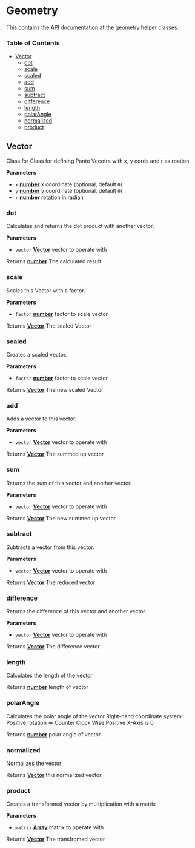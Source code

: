 # Geometry

This contains the API documentation af the geometry helper classes.

<!-- Generated by documentation.js. Update this documentation by updating the source code. -->

### Table of Contents

-   [Vector][1]
    -   [dot][2]
    -   [scale][3]
    -   [scaled][4]
    -   [add][5]
    -   [sum][6]
    -   [subtract][7]
    -   [difference][8]
    -   [length][9]
    -   [polarAngle][10]
    -   [normalized][11]
    -   [product][12]

## Vector

Class for Class for defining Panto Vecotrs with x, y cords and r as roation

**Parameters**

-   `x` **[number][13]** x coordinate (optional, default `0`)
-   `y` **[number][13]** y coordinate (optional, default `0`)
-   `r` **[number][13]** rotation in radian

### dot

Calculates and returns the dot product with another vector.

**Parameters**

-   `vector` **[Vector][14]** vector to operate with

Returns **[number][13]** The calculated result

### scale

Scales this Vector with a factor.

**Parameters**

-   `factor` **[number][13]** factor to scale vector

Returns **[Vector][14]** The scaled Vector

### scaled

Creates a scaled vector.

**Parameters**

-   `factor` **[number][13]** factor to scale vector

Returns **[Vector][14]** The new scaled Vector

### add

Adds a vector to this vector.

**Parameters**

-   `vector` **[Vector][14]** vector to operate with

Returns **[Vector][14]** The summed up vector

### sum

Returns the sum of this vector and another vector.

**Parameters**

-   `vector` **[Vector][14]** vector to operate with

Returns **[Vector][14]** The new summed up vector

### subtract

Subtracts a vector from this vector.

**Parameters**

-   `vector` **[Vector][14]** vector to operate with

Returns **[Vector][14]** The reduced vector

### difference

Returns the difference of this vector and another vector.

**Parameters**

-   `vector` **[Vector][14]** vector to operate with

Returns **[Vector][14]** The difference vector

### length

Calculates the length of the vector

Returns **[number][13]** length of vector

### polarAngle

Calculates the polar angle of the vector
Right-hand coordinate system:
Positive rotation => Counter Clock Wise
Positive X-Axis is 0

Returns **[number][13]** polar angle of vector

### normalized

Normalizes the vector

Returns **[Vector][14]** this normalized vector

### product

Creates a transformed vector by multiplication with a matrix

**Parameters**

-   `matrix` **[Array][15]** matrix to operate with

Returns **[Vector][14]** The transfromed vector

[1]: #vector

[2]: #dot

[3]: #scale

[4]: #scaled

[5]: #add

[6]: #sum

[7]: #subtract

[8]: #difference

[9]: #length

[10]: #polarangle

[11]: #normalized

[12]: #product

[13]: https://developer.mozilla.org/docs/Web/JavaScript/Reference/Global_Objects/Number

[14]: #vector

[15]: https://developer.mozilla.org/docs/Web/JavaScript/Reference/Global_Objects/Array
